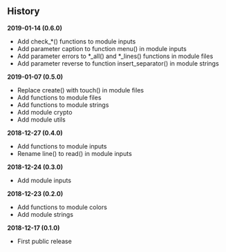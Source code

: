 History
-------

**2019-01-14 (0.6.0)**
 - Add check_*() functions to module inputs
 - Add parameter caption to function menu() in module inputs
 - Add parameter errors to \*_all() and \*_lines() functions in module files
 - Add parameter reverse to function insert_separator() in module strings

**2019-01-07 (0.5.0)**
 - Replace create() with touch() in module files
 - Add functions to module files
 - Add functions to module strings
 - Add module crypto
 - Add module utils

**2018-12-27 (0.4.0)**
 - Add functions to module inputs
 - Rename line() to read() in module inputs

**2018-12-24 (0.3.0)**
 - Add module inputs

**2018-12-23 (0.2.0)**
 - Add functions to module colors
 - Add module strings

**2018-12-17 (0.1.0)**
 - First public release

